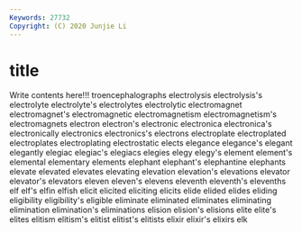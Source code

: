 ```yaml
---
Keywords: 27732
Copyright: (C) 2020 Junjie Li
---
```


# title

Write contents here!!!
troencephalographs 
electrolysis 
electrolysis's 
electrolyte 
electrolyte's 
electrolytes 
electrolytic 
electromagnet 
electromagnet's
electromagnetic 
electromagnetism 
electromagnetism's 
electromagnets 
electron 
electron's 
electronic 
electronica 
electronica's 
electronically
electronics 
electronics's 
electrons 
electroplate 
electroplated 
electroplates 
electroplating 
electrostatic 
elects 
elegance
elegance's 
elegant 
elegantly 
elegiac 
elegiac's 
elegiacs 
elegies 
elegy 
elegy's 
element
element's 
elemental 
elementary 
elements 
elephant 
elephant's 
elephantine 
elephants 
elevate 
elevated
elevates 
elevating 
elevation 
elevation's 
elevations 
elevator 
elevator's 
elevators 
eleven 
eleven's
elevens 
eleventh 
eleventh's 
elevenths 
elf 
elf's 
elfin 
elfish 
elicit 
elicited
eliciting 
elicits 
elide 
elided 
elides 
eliding 
eligibility 
eligibility's 
eligible 
eliminate
eliminated 
eliminates 
eliminating 
elimination 
elimination's 
eliminations 
elision 
elision's 
elisions 
elite
elite's 
elites 
elitism 
elitism's 
elitist 
elitist's 
elitists 
elixir 
elixir's 
elixirs
elk 
